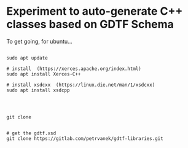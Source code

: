 
Experiment to auto-generate C++ classes based on GDTF Schema
============================================================


To get going, for ubuntu...


```

sudo apt update

# install  (https://xerces.apache.org/index.html)
sudo apt install Xerces-C++

# install xsdcxx  (https://linux.die.net/man/1/xsdcxx)
sudo apt install xsdcpp


```


```


git clone 


# get the gdtf.xsd
git clone https://gitlab.com/petrvanek/gdtf-libraries.git







```





